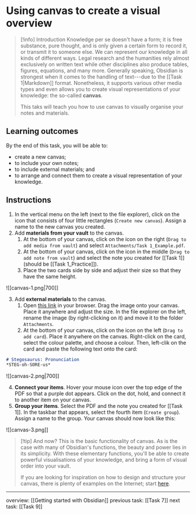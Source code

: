 # Using canvas to create a visual overview
> [!info] Introduction
> Knowledge per se doesn't have a form; it is free substance, pure thought, and is only given a certain form to record it, or transmit it to someone else. We can represent our knowledge in all kinds of different ways. Legal research and the humanities rely almost exclusively on written text while other disciplines also produce tables, figures, equations, and many more. Generally speaking, Obsidian is strongest when it comes to the handling of text---due to the [[Task 1|Markdown]] format. Nonetheless, it supports various other media types and even allows you to create visual representations of your knowledge: the so-called **canvas**.  
> 
> This taks will teach you how to use canvas to visually organise your notes and materials.

## Learning outcomes
By the end of this task, you will be able to:
- create a new canvas;
- to include your own notes;
- to include external materials; and
- to arrange and connect them to create a visual representation of your knowledge.

## Instructions
1. In the vertical menu on the left (next to the file explorer), click on the icon that consists of four little rectangles (`Create new canvas`). Assign a name to the new canvas you created.
2. Add **materials from your vault** to the canvas.
	1. At the bottom of your canvas, click on the icon on the right (`Drag to add media from vault`) and select `Attachments/Task 1_Example.pdf`.
	2. At the bottom of your canvas, click on the icon in the middle (`Drag to add note from vault`) and select the note you created for [[Task 1]] (should be [[Task 1_Practice]]).
	3. Place the two cards side by side and adjust their size so that they have the same height.

![[canvas-1.png|700]]

3. Add **external materials** to the canvas.
	1. Open [this link](https://commons.wikimedia.org/wiki/File:Journal.pone.0138352.g001A.jpg) in your browser. Drag the image onto your canvas. Place it anywhere and adjust the size. In the file explorer on the left, rename the image (by right-clicking on it) and move it to the folder `Attachments`.
	2. At the bottom of your canvas, click on the icon on the left (`Drag to add card`). Place it anywhere on the canvas. Right-click on the card, select the colour palette, and choose a colour. Then, left-clik on the card and paste the following text onto the card:
```markdown
# Stegosaurus: Pronunciation
*STEG-oh-SORE-us*
```

![[canvas-2.png|700]]

4. **Connect your items**. Hover your mouse icon over the top edge of the PDF so that a purple dot appears. Click on the dot, hold, and connect it to another item on your canvas.
5. **Group your items**. Select the PDF and the note you created for [[Task 1]]. In the taskbar that appears, select the fourth item (`Create group`). Assign a name to the group. Your canvas should now look like this:

![[canvas-3.png]]


> [!tip] And now?
> This is the basic functionality of canvas. As is the case with many of Obsidian's functions, the beauty and power lies in its simplicity. With these elementary functions, you'll be able to create powerful visualisations of your knowledge, and bring a form of visual order into your vault.
> 
> If you are looking for inspiration on how to design and structure your canvas, there is plenty of examples on the Internet; start [here](https://obsidian.md/canvas). 

---
overview: [[Getting started with Obsidian]]
previous task: [[Task 7]]
next task: [[Task 9]]